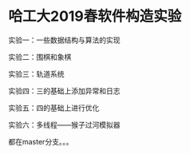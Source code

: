 # 哈工大2019春软件构造实验

实验一：一些数据结构与算法的实现

实验二：围棋和象棋

实验三：轨道系统

实验四：三的基础上添加异常和日志

实验五：四的基础上进行优化

实验六：多线程——猴子过河模拟器

都在master分支。。。
